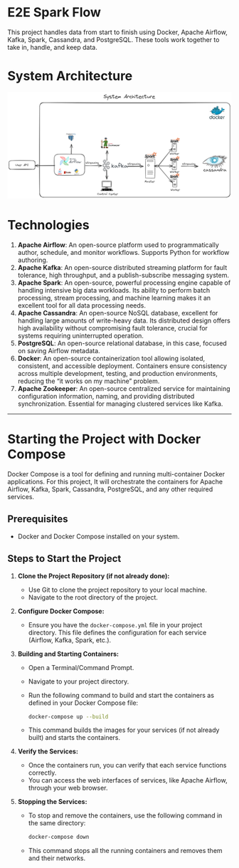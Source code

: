 # E2E Spark Flow
This project handles data from start to finish using Docker, Apache Airflow, Kafka, Spark, Cassandra, and PostgreSQL. 
These tools work together to take in, handle, and keep data.

# System Architecture
![System Architecture](./SparkFlowArchitecture.png)


# Technologies
1. **Apache Airflow**: An open-source platform used to programmatically author, schedule, and monitor workflows. Supports Python for workflow authoring.
2. **Apache Kafka**: An open-source distributed streaming platform for fault tolerance, high throughput, and a publish-subscribe messaging system.
3. **Apache Spark**: An open-source, powerful processing engine capable of handling intensive big data workloads. Its ability to perform batch processing, stream processing, and machine learning makes it an excellent tool for all data processing needs.
4. **Apache Cassandra**: An open-source NoSQL database, excellent for handling large amounts of write-heavy data. Its distributed design offers high availability without compromising fault tolerance, crucial for systems requiring uninterrupted operation.
5. **PostgreSQL**: An open-source relational database, in this case, focused on saving Airflow metadata.
6. **Docker**: An open-source containerization tool allowing isolated, consistent, and accessible deployment. Containers ensure consistency across multiple development, testing, and production environments, reducing the “it works on my machine” problem.
7. **Apache Zookeeper**: An open-source centralized service for maintaining configuration information, naming, and providing distributed synchronization. Essential for managing clustered services like Kafka.


---

# Starting the Project with Docker Compose

Docker Compose is a tool for defining and running multi-container Docker applications. For this project, It will orchestrate the containers for Apache Airflow, Kafka, Spark, Cassandra, PostgreSQL, and any other required services.

## Prerequisites

- Docker and Docker Compose installed on your system.

## Steps to Start the Project

1. **Clone the Project Repository (if not already done):**
   - Use Git to clone the project repository to your local machine.
   - Navigate to the root directory of the project.

2. **Configure Docker Compose:**
   - Ensure you have the `docker-compose.yml` file in your project directory. This file defines the configuration for each service (Airflow, Kafka, Spark, etc.).

3. **Building and Starting Containers:**
   - Open a Terminal/Command Prompt.
   - Navigate to your project directory.
   - Run the following command to build and start the containers as defined in your Docker Compose file:

     ```bash
     docker-compose up --build
     ```

   - This command builds the images for your services (if not already built) and starts the containers.

4. **Verify the Services:**
   - Once the containers run, you can verify that each service functions correctly.
   - You can access the web interfaces of services, like Apache Airflow, through your web browser.

5. **Stopping the Services:**
   - To stop and remove the containers, use the following command in the same directory:

     ```bash
     docker-compose down
     ```

   - This command stops all the running containers and removes them and their networks.
